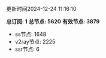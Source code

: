 更新时间2024-12-24 11:16:10

**总订阅: 1**
**总节点: 5620**
**有效节点: 3879**
- ss节点: 1648
- v2ray节点: 2225
- ssr节点: 6
